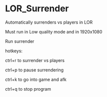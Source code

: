 # LOR_Surrender
Automatically surrenders vs players in LOR

Must run in Low quality mode and in 1920x1080

Run surrender

hotkeys:

ctrl+r to surrender vs players

ctrl+p to pause surrendering

ctrl+k to go into game and afk

ctrl+q to stop program
